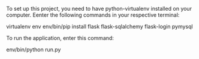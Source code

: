 To set up this project, you need to have python-virtualenv installed on your computer.
Eenter the following commands in your respective terminal:

virtualenv env
env/bin/pip install flask flask-sqlalchemy flask-login pymysql

To run the application, enter this command:

env/bin/python run.py


